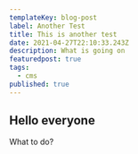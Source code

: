 ```yaml
---
templateKey: blog-post
label: Another Test
title: This is another test
date: 2021-04-27T22:10:33.243Z
description: What is going on
featuredpost: true
tags:
  - cms
published: true
---
```

## Hello everyone

What to do?